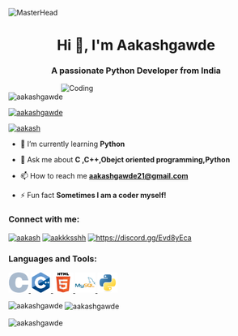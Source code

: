 ![MasterHead](https://exploringbits.com/wp-content/uploads/2022/01/discord-banner-4.gif)
<h1 align="center">Hi 👋, I'm Aakashgawde</h1>
<h3 align="center">A passionate Python Developer from India</h3>
<img align="right" alt="Coding" width="400" src="https://media2.giphy.com/media/Dh5q0sShxgp13DwrvG/200w.webp?cid=ecf05e47dfynkeesxgz0icerbkdn8jmclvqpttjdh2waufmn&rid=200w.webp&ct=g">

<p align="left"> <img src="https://komarev.com/ghpvc/?username=aakashgawde&label=Profile%20views&color=0e75b6&style=flat" alt="aakashgawde" /> </p>

<p align="left"> <a href="https://github.com/ryo-ma/github-profile-trophy"><img src="https://github-profile-trophy.vercel.app/?username=aakashgawde" alt="aakashgawde" /></a> </p>

<p align="left"> <a href="https://x.com/aakashgawde21" target="blank"><img src="https://img.shields.io/twitter/follow/aakash?logo=twitter&style=for-the-badge" alt="aakash" /></a> </p>

- 🌱 I’m currently learning **Python**

- 💬 Ask me about **C ,C++,Obejct oriented programming,Python**

- 📫 How to reach me **aakashgawde21@gmail.com**

- ⚡ Fun fact **Sometimes I am a coder myself!**

<h3 align="left">Connect with me:</h3>
<p align="left">
<a href="https://x.com/aakashgawde21" target="blank"><img align="center" src="https://raw.githubusercontent.com/rahuldkjain/github-profile-readme-generator/master/src/images/icons/Social/twitter.svg" alt="aakash" height="30" width="40" /></a>
<a href="https://instagram.com/aakkksshh" target="blank"><img align="center" src="https://raw.githubusercontent.com/rahuldkjain/github-profile-readme-generator/master/src/images/icons/Social/instagram.svg" alt="aakkksshh" height="30" width="40" /></a>
<a href="https://discord.gg/https://discord.gg/Evd8yEca" target="blank"><img align="center" src="https://raw.githubusercontent.com/rahuldkjain/github-profile-readme-generator/master/src/images/icons/Social/discord.svg" alt="https://discord.gg/Evd8yEca" height="30" width="40" /></a>
</p>

<h3 align="left">Languages and Tools:</h3>
<p align="left"> <a href="https://www.cprogramming.com/" target="_blank" rel="noreferrer"> <img src="https://raw.githubusercontent.com/devicons/devicon/master/icons/c/c-original.svg" alt="c" width="40" height="40"/> </a> <a href="https://www.w3schools.com/cpp/" target="_blank" rel="noreferrer"> <img src="https://raw.githubusercontent.com/devicons/devicon/master/icons/cplusplus/cplusplus-original.svg" alt="cplusplus" width="40" height="40"/> </a> <a href="https://www.w3.org/html/" target="_blank" rel="noreferrer"> <img src="https://raw.githubusercontent.com/devicons/devicon/master/icons/html5/html5-original-wordmark.svg" alt="html5" width="40" height="40"/> </a> <a href="https://www.mysql.com/" target="_blank" rel="noreferrer"> <img src="https://raw.githubusercontent.com/devicons/devicon/master/icons/mysql/mysql-original-wordmark.svg" alt="mysql" width="40" height="40"/> </a> <a href="https://www.python.org" target="_blank" rel="noreferrer"> <img src="https://raw.githubusercontent.com/devicons/devicon/master/icons/python/python-original.svg" alt="python" width="40" height="40"/> </a> </p>

<p><img align="left" src="https://github-readme-stats.vercel.app/api/top-langs?username=aakashgawde&show_icons=true&locale=en&layout=compact" alt="aakashgawde" /></p>

<p>&nbsp;<img align="center" src="https://github-readme-stats.vercel.app/api?username=aakashgawde&show_icons=true&locale=en" alt="aakashgawde" /></p>

<p><img align="center" src="https://github-readme-streak-stats.herokuapp.com/?user=aakashgawde&" alt="aakashgawde" /></p>

